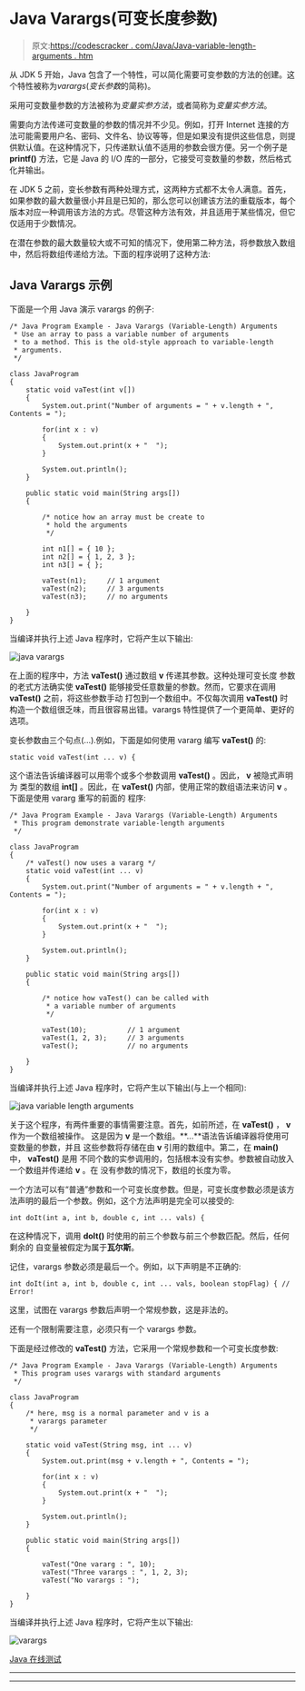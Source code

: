 # Java Varargs(可变长度参数)

> 原文:[https://codescracker . com/Java/Java-variable-length-arguments . htm](https://codescracker.com/java/java-variable-length-arguments.htm)

从 JDK 5 开始，Java 包含了一个特性，可以简化需要可变参数的方法的创建。这个特性被称为*varargs*(*变长参数*的简称)。

采用可变数量参数的方法被称为*变量实参方法*，或者简称为*变量实参方法*。

需要向方法传递可变数量的参数的情况并不少见。例如，打开 Internet 连接的方法可能需要用户名、密码、文件名、协议等等，但是如果没有提供这些信息，则提供默认值。在这种情况下，只传递默认值不适用的参数会很方便。另一个例子是 **printf()** 方法，它是 Java 的 I/O 库的一部分，它接受可变数量的参数，然后格式化并输出。

在 JDK 5 之前，变长参数有两种处理方式，这两种方式都不太令人满意。首先，如果参数的最大数量很小并且是已知的，那么您可以创建该方法的重载版本，每个版本对应一种调用该方法的方式。尽管这种方法有效，并且适用于某些情况，但它仅适用于少数情况。

在潜在参数的最大数量较大或不可知的情况下，使用第二种方法，将参数放入数组中，然后将数组传递给方法。下面的程序说明了这种方法:

## Java Varargs 示例

下面是一个用 Java 演示 varargs 的例子:

```
/* Java Program Example - Java Varargs (Variable-Length) Arguments
 * Use an array to pass a variable number of arguments
 * to a method. This is the old-style approach to variable-length
 * arguments.
 */

class JavaProgram
{
    static void vaTest(int v[])
    {
        System.out.print("Number of arguments = " + v.length + ", Contents = ");

        for(int x : v)
        {
            System.out.print(x + "  ");
        }

        System.out.println();
    }

    public static void main(String args[])
    {

        /* notice how an array must be create to 
         * hold the arguments
         */

        int n1[] = { 10 };
        int n2[] = { 1, 2, 3 };
        int n3[] = { };

        vaTest(n1);     // 1 argument
        vaTest(n2);     // 3 arguments
        vaTest(n3);     // no arguments

    }
}
```

当编译并执行上述 Java 程序时，它将产生以下输出:

![java varargs](../Images/864e338353609631cec59b96dc73982a.png)

在上面的程序中，方法 **vaTest()** 通过数组 **v** 传递其参数。这种处理可变长度 参数的老式方法确实使 **vaTest()** 能够接受任意数量的参数。然而，它要求在调用 **vaTest()** 之前，将这些参数手动 打包到一个数组中。不仅每次调用 **vaTest()** 时构造一个数组很乏味，而且很容易出错。varargs 特性提供了一个更简单、更好的选项。

变长参数由三个句点(...).例如，下面是如何使用 vararg 编写 **vaTest()** 的:

```
static void vaTest(int ... v) {
```

这个语法告诉编译器可以用零个或多个参数调用 **vaTest()** 。因此， **v** 被隐式声明为 类型的数组 **int[]** 。因此，在 **vaTest()** 内部，使用正常的数组语法来访问 **v** 。下面是使用 vararg 重写的前面的 程序:

```
/* Java Program Example - Java Varargs (Variable-Length) Arguments
 * This program demonstrate variable-length arguments
 */

class JavaProgram
{
    /* vaTest() now uses a vararg */
    static void vaTest(int ... v)
    {
        System.out.print("Number of arguments = " + v.length + ", Contents = ");

        for(int x : v)
        {
            System.out.print(x + "  ");
        }

        System.out.println();
    }

    public static void main(String args[])
    {

        /* notice how vaTest() can be called with 
         * a variable number of arguments
         */

        vaTest(10);          // 1 argument
        vaTest(1, 2, 3);     // 3 arguments
        vaTest();            // no arguments

    }
}
```

当编译并执行上述 Java 程序时，它将产生以下输出(与上一个相同):

![java variable length arguments](../Images/9916b2789366bdac910779e3ae42bc98.png)

关于这个程序，有两件重要的事情需要注意。首先，如前所述，在 **vaTest()** ， **v** 作为一个数组被操作。 这是因为 **v** 是一个数组。**...**语法告诉编译器将使用可变数量的参数，并且 这些参数将存储在由 **v** 引用的数组中。第二，在 **main()** 中， **vaTest()** 是用 不同个数的实参调用的，包括根本没有实参。参数被自动放入一个数组并传递给 **v** 。在 没有参数的情况下，数组的长度为零。

一个方法可以有“普通”参数和一个可变长度参数。但是，可变长度参数必须是该方法声明的最后一个参数。例如，这个方法声明是完全可以接受的:

```
int doIt(int a, int b, double c, int ... vals) {
```

在这种情况下，调用 **doIt()** 时使用的前三个参数与前三个参数匹配。然后，任何剩余的 自变量被假定为属于**瓦尔斯**。

记住，varargs 参数必须是最后一个。例如，以下声明是不正确的:

```
int doIt(int a, int b, double c, int ... vals, boolean stopFlag) { // Error!
```

这里，试图在 varargs 参数后声明一个常规参数，这是非法的。

还有一个限制需要注意，必须只有一个 varargs 参数。

下面是经过修改的 **vaTest()** 方法，它采用一个常规参数和一个可变长度参数:

```
/* Java Program Example - Java Varargs (Variable-Length) Arguments
 * This program uses varargs with standard arguments
 */

class JavaProgram
{
    /* here, msg is a normal parameter and v is a
     * varargs parameter
     */

    static void vaTest(String msg, int ... v)
    {
        System.out.print(msg + v.length + ", Contents = ");

        for(int x : v)
        {
            System.out.print(x + "  ");
        }

        System.out.println();
    }

    public static void main(String args[])
    {

        vaTest("One vararg : ", 10);
        vaTest("Three varargs : ", 1, 2, 3);
        vaTest("No varargs : ");

    }
}
```

当编译并执行上述 Java 程序时，它将产生以下输出:

![varargs](../Images/f5bfec423b8b0f2ceb74034bd57cb1e6.png)

[Java 在线测试](/exam/showtest.php?subid=1)

* * *

* * *